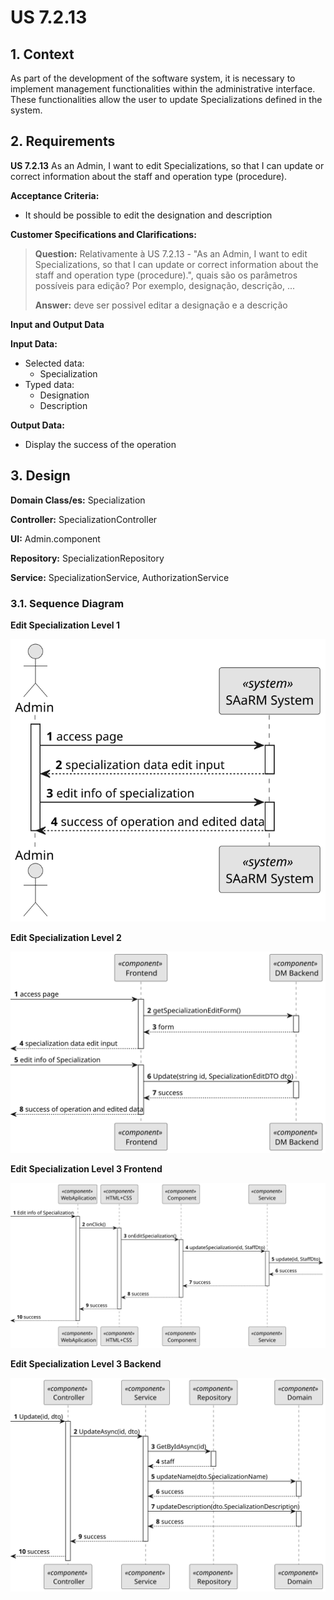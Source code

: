 # US 7.2.13


## 1. Context

As part of the development of the software system, it is necessary to implement management functionalities within the administrative interface. These functionalities allow the user to update Specializations defined in the system.

## 2. Requirements

**US 7.2.13** As an Admin, I want to edit Specializations, so that I can update or correct information about the staff and operation type (procedure).

**Acceptance Criteria:** 

- It should be possible to edit the designation and description

**Customer Specifications and Clarifications:**

> **Question:** Relativamente à US 7.2.13 - "As an Admin, I want to edit Specializations, so that I can update or correct information about the staff and operation type (procedure).", quais são os parâmetros possíveis para edição? Por exemplo, designação, descrição, ...
>
>**Answer:** deve ser possivel editar a designação e a descrição

**Input and Output Data**

**Input Data:**
* Selected data:
  * Specialization
* Typed data:
    * Designation
    * Description

**Output Data:**
* Display the success of the operation

## 3. Design


**Domain Class/es:** Specialization

**Controller:** SpecializationController

**UI:** Admin.component

**Repository:**	SpecializationRepository

**Service:** SpecializationService, AuthorizationService



### 3.1. Sequence Diagram

**Edit Specialization Level 1**

![Edit Specialization](sequence-diagram-1.svg "Edit Specialization")

**Edit Specialization Level 2**

![Edit Specialization](sequence-diagram-2.svg "Edit Specialization")

**Edit Specialization Level 3 Frontend**

![Edit Specialization](sequence-diagram-3.svg "Edit Specialization")

**Edit Specialization Level 3 Backend**

![Edit Specialization](sequence-diagram-3B.svg "Edit Specialization")

